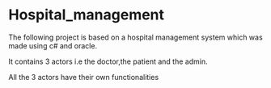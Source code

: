 # Hospital_management

The following project is based on a hospital management system which was made using c# and oracle.

It contains 3 actors i.e the doctor,the patient and the admin.

All the 3 actors have their own functionalities
